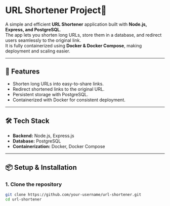 # URL Shortener Project🔗

A simple and efficient **URL Shortener** application built with **Node.js, Express, and PostgreSQL**.  
The app lets you shorten long URLs, store them in a database, and redirect users seamlessly to the original link.  
It is fully containerized using **Docker & Docker Compose**, making deployment and scaling easier.

---

## 🚀 Features
- Shorten long URLs into easy-to-share links.
- Redirect shortened links to the original URL.
- Persistent storage with PostgreSQL.
- Containerized with Docker for consistent deployment.

---

## 🛠️ Tech Stack
- **Backend:** Node.js, Express.js
- **Database:** PostgreSQL
- **Containerization:** Docker, Docker Compose

---

## 📦 Setup & Installation

### 1. Clone the repository
```bash
git clone https://github.com/your-username/url-shortener.git
cd url-shortener

